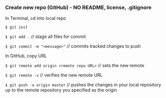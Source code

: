 ### Create new repo (GitHub) - NO README, license, .gitignore

In Terminal, cd into local repo

`$ git init`

`$ git add .` // stage all files for commit

`$ git commit -m "<message>"` // commits tracked changes to push

In GitHub, copy URL

`$ git remote add origin <remote repo URL>` // sets the new remote

`$ git remote -v` // verifies the new remote URL

`$ git push -u origin master` // pushes the changes in your local repository up to the remote repository you specified as the origin
